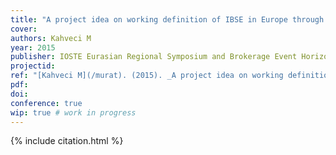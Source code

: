 ```yaml
---
title: "A project idea on working definition of IBSE in Europe through artificial intelligence"
cover:
authors: Kahveci M
year: 2015
publisher: IOSTE Eurasian Regional Symposium and Brokerage Event Horizon 2020
projectid:
ref: "[Kahveci M](/murat). (2015). _A project idea on working definition of IBSE in Europe through artificial intelligence_. Paper presented at the IOSTE Eurasian Regional Symposium and Brokerage Event Horizon 2020, Istanbul, Turkey. April 24 – 26, 2015."
pdf:
doi:
conference: true
wip: true # work in progress 
---
```


{% include citation.html %}